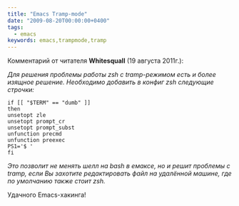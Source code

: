 ```yaml
---
title: "Emacs Tramp-mode"
date: "2009-08-20T00:00:00+0400"
tags:
  - emacs
keywords: emacs,trampmode,tramp
---
```

Комментарий от читателя **Whitesquall** (19 августа 2011г.):

*Для решения проблемы работы zsh с tramp-режимом есть и более изящное решение.
Необходимо добавить в конфиг zsh следующие строчки:*

    if [[ "$TERM" == "dumb" ]]
    then
    unsetopt zle
    unsetopt prompt_cr
    unsetopt prompt_subst
    unfunction precmd
    unfunction preexec
    PS1='$ '
    fi

*Это позволит не менять шелл на bash в емаксе, но и решит проблемы с tramp, если Вы
захотите редактировать файл на удалённой машине, где по умолчанию также стоит zsh.*

Удачного Emacs-хакинга!
